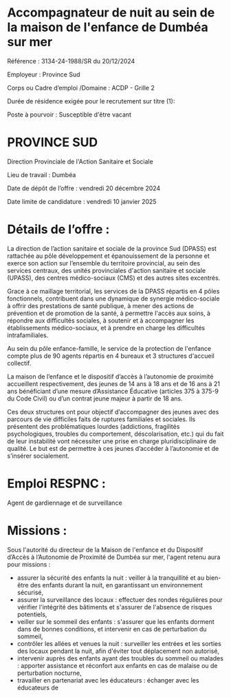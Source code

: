 # Accompagnateur de nuit au sein de la maison de l'enfance de Dumbéa sur mer

Référence : 3134-24-1988/SR du 20/12/2024

Employeur : Province Sud

Corps ou Cadre d’emploi /Domaine : ACDP - Grille 2

Durée de résidence exigée pour le recrutement sur titre (1):

Poste à pourvoir : Susceptible d'être vacant

# PROVINCE SUD

Direction Provinciale de l'Action Sanitaire et Sociale

Lieu de travail : Dumbéa

Date de dépôt de l’offre : vendredi 20 décembre 2024

Date limite de candidature : vendredi 10 janvier 2025

# Détails de l’offre :

La direction de l’action sanitaire et sociale de la province Sud (DPASS) est rattachée au pôle développement et épanouissement de la personne et exerce son action sur l’ensemble du territoire provincial, au sein des services centraux, des unités provinciales d'action sanitaire et sociale (UPASS), des centres médico-sociaux (CMS) et des autres sites excentrés.

Grace à ce maillage territorial, les services de la DPASS répartis en 4 pôles fonctionnels, contribuent dans une dynamique de synergie médico-sociale à offrir des prestations de santé publique, à mener des actions de prévention et de promotion de la santé, à permettre l'accès aux soins, à répondre aux difficultés sociales, à soutenir et à accompagner les établissements médico-sociaux, et à prendre en charge les difficultés intrafamiliales.

Au sein du pôle enfance-famille, le service de la protection de l'enfance compte plus de 90 agents répartis en 4 bureaux et 3 structures d'accueil collectif.

La maison de l’enfance et le dispositif d’accès à l’autonomie de proximité accueillent respectivement, des jeunes de 14 ans à 18 ans et de 16 ans à 21 ans bénéficiant d’une mesure d’Assistance Éducative (articles 375 à 375-9 du Code Civil) ou d’un contrat jeune majeur à partir de 18 ans.

Ces deux structures ont pour objectif d’accompagner des jeunes avec des parcours de vie difficiles faits de ruptures familiales et sociales. Ils présentent des problématiques lourdes (addictions, fragilités psychologiques, troubles du comportement, déscolarisation, etc.) qui du fait de leur instabilité vont nécessiter une prise en charge pluridisciplinaire de qualité. Le but est de permettre à ces jeunes d’accéder à l’autonomie et de s’insérer socialement.

# Emploi RESPNC :

Agent de gardiennage et de surveillance

# Missions :

Sous l'autorité du directeur de la Maison de l'enfance et du Dispositif d’Accès à l’Autonomie de Proximité de Dumbéa sur mer, l'agent retenu aura pour missions :

- assurer la sécurité des enfants la nuit : veiller à la tranquillité et au bien-être des enfants durant la nuit, en garantissant un environnement sécurisé,
- assurer la surveillance des locaux : effectuer des rondes régulières pour vérifier l'intégrité des bâtiments et s'assurer de l'absence de risques potentiels,
- veiller sur le sommeil des enfants : s'assurer que les enfants dorment dans de bonnes conditions, et intervenir en cas de perturbation du sommeil,
- contrôler les allées et venues la nuit : surveiller les entrées et les sorties des locaux pendant la nuit, afin d'éviter tout déplacement non autorisé,
- intervenir auprès des enfants ayant des troubles du sommeil ou malades : apporter assistance et réconfort aux enfants en cas de malaise ou de perturbation nocturne,
- travailler en partenariat avec les éducateurs : échanger avec les éducateurs de